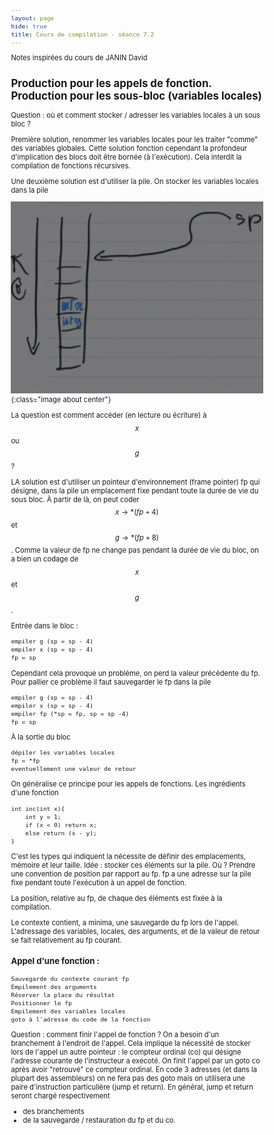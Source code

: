 ```yaml
---
layout: page
hide: true
title: Cours de compilation - séance 7.2
---
```

<script type="text/javascript" async
  src="https://cdn.mathjax.org/mathjax/latest/MathJax.js?config=TeX-MML-AM_CHTML">
</script>

Notes inspirées du cours de JANIN David 

<style>
html {
 zoom: 0.80;
}
</style>

## Production pour les appels de fonction. Production pour les sous-bloc (variables locales)

Question : où et comment stocker / adresser les variables locales à un sous bloc
?

Première solution, renommer les variables locales pour les traiter "comme" des
variables globales. Cette solution fonction cependant la profondeur
d'implication des blocs doit être bornée (à l'exécution). Cela interdit la
compilation de fonctions récursives.

Une deuxième solution est d'utiliser la pile. On stocker les variables locales
dans la pile

![pile](/assets/images/compilation/71.png){:class="image about center"}

La question est comment accéder (en lecture ou écriture) à $$x$$ ou $$g$$ ? 

LA solution est d'utiliser un pointeur d'environnement (frame pointer) fp qui
désigne, dans la pile un emplacement fixe pendant toute la durée de vie du sous
bloc. À partir de là, on peut coder $$x \rightarrow *(fp+4)$$ et $$g \rightarrow
*(fp+8)$$. Comme la valeur de fp ne change pas pendant la durée de vie du bloc,
on a bien un codage de $$x$$ et $$g$$.

Entrée dans le bloc : 
```
empiler g (sp = sp - 4)
empiler x (sp = sp - 4)
fp = sp 
```

Cependant cela provoque un problème, on perd la valeur précédente du fp. Pour
pallier ce problème il faut sauvegarder le fp dans la pile

```
empiler g (sp = sp - 4)
empiler x (sp = sp - 4)
empiler fp (*sp = fp, sp = sp -4)
fp = sp 
```

À la sortie du bloc 
```
dépiler les variables locales
fp = *fp
eventuellement une valeur de retour
```

On généralise ce principe pour les appels de fonctions. Les ingrédients d'une
fonction 
```
int inc(int x){
    int y = 1;
    if (x < 0) return x;
    else return (x - y);
}
```

C'est les types qui indiquent la nécessite de définir des emplacements, mémoire
et leur taille. Idée : stocker ces éléments sur la pile. Où ? Prendre une
convention de position par rapport au fp. fp a une adresse sur la pile fixe
pendant toute l'exécution à un appel de fonction.

La position, relative au fp, de chaque des éléments est fixée à la compilation.

Le contexte contient, a minima, une sauvegarde du fp lors de l'appel.
L'adressage des variables, locales, des arguments, et de la valeur de retour se
fait relativement au fp courant.

### Appel d'une fonction :
```
Sauvegarde du contexte courant fp
Empilement des arguments 
Réserver la place du résultat
Positionner le fp
Empilement des variables locales
goto à l'adresse du code de la fonction
```

Question : comment finir l'appel de fonction ? On a besoin d'un branchement à
l'endroit de l'appel. Cela implique la nécessité de stocker lors de l'appel un
autre pointeur : le compteur ordinal (co) qui désigne l'adresse courante de
l'instructeur a execoté. On finit l'appel par un goto co après avoir "retrouvé"
ce compteur ordinal. En code 3 adresses (et dans la plupart des assembleurs) on
ne fera pas des goto mais on utilisera une paire d'instruction particulière
(jump et return). En général, jump et return seront chargé respectivement 
+ des branchements 
+ de la sauvegarde / restauration du fp et du co.
